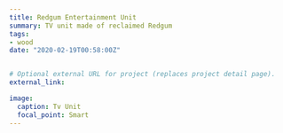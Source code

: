 ```yaml
---
title: Redgum Entertainment Unit
summary: TV unit made of reclaimed Redgum
tags:
- wood
date: "2020-02-19T00:58:00Z"


# Optional external URL for project (replaces project detail page).
external_link: 

image:
  caption: Tv Unit
  focal_point: Smart
---
```

